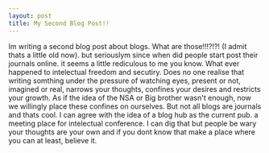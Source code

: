 ```yaml
---
layout: post
title: My Second Blog Post!!
---
```


Im writing a second blog post about blogs. What are those!!!?!?! (I admit thats a little old now). but seriouslym since when did people start post their journals online.
it seems a little rediculous to me you know. What ever happened to intelectual freedom and secutiry. Does no one realise that writing somthing under the 
pressure of watching eyes, present or not, imagined or real, narrows your thoughts, confines your desires and restricts your growth. As if the idea of the NSA 
or Big brother wasn't enough, now we willingly place these confines on ourselves. But not all blogs are journals and thats cool. I can agree with the idea of
a blog hub as the current pub. a meeting place for intelectual conference. I can dig that but people be wary your thoughts are your own and if you dont know that
make a place where you can at least, believe it.  
